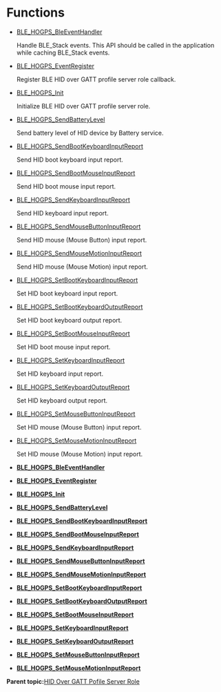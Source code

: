 # Functions

-   [BLE\_HOGPS\_BleEventHandler](GUID-280A474A-406B-4CAC-9E30-2F92149D26B2.md)

    Handle BLE\_Stack events. This API should be called in the application while caching BLE\_Stack events.

-   [BLE\_HOGPS\_EventRegister](GUID-D7171CF9-FE57-42A4-9B9B-DFC0E115E0A2.md)

    Register BLE HID over GATT profile server role callback.

-   [BLE\_HOGPS\_Init](GUID-EB6C643C-FB44-412C-9742-09C9D86C5663.md)

    Initialize BLE HID over GATT profile server role.

-   [BLE\_HOGPS\_SendBatteryLevel](GUID-CAD5BDB8-258D-4C64-ADCA-E9FE274CD75D.md)

    Send battery level of HID device by Battery service.

-   [BLE\_HOGPS\_SendBootKeyboardInputReport](GUID-C830ACF8-9D71-4464-9F54-7C54FF81A8AA.md)

    Send HID boot keyboard input report.

-   [BLE\_HOGPS\_SendBootMouseInputReport](GUID-8CE348C8-F80C-4539-9248-B31209B6B822.md)

    Send HID boot mouse input report.

-   [BLE\_HOGPS\_SendKeyboardInputReport](GUID-FB6853A4-4CF2-4C56-9BF8-F617610066E1.md)

    Send HID keyboard input report.

-   [BLE\_HOGPS\_SendMouseButtonInputReport](GUID-BC983682-FD07-4264-B1B3-3E0FD9764702.md)

    Send HID mouse \(Mouse Button\) input report.

-   [BLE\_HOGPS\_SendMouseMotionInputReport](GUID-582E1896-6B98-476C-A4B3-68B8C449643D.md)

    Send HID mouse \(Mouse Motion\) input report.

-   [BLE\_HOGPS\_SetBootKeyboardInputReport](GUID-1AF16EBB-341A-419F-96DB-BC075A5E9F67.md)

    Set HID boot keyboard input report.

-   [BLE\_HOGPS\_SetBootKeyboardOutputReport](GUID-BDD03582-926A-4C99-9E2F-30A03B9A7BC3.md)

    Set HID boot keyboard output report.

-   [BLE\_HOGPS\_SetBootMouseInputReport](GUID-7A371764-6EB0-4042-8A19-646F3A5F59F4.md)

    Set HID boot mouse input report.

-   [BLE\_HOGPS\_SetKeyboardInputReport](GUID-7C8E1126-E46A-4CA3-B891-E36D1F95EF7F.md)

    Set HID keyboard input report.

-   [BLE\_HOGPS\_SetKeyboardOutputReport](GUID-8FF47EF0-4472-48D7-B999-D699796FBC56.md)

    Set HID keyboard output report.

-   [BLE\_HOGPS\_SetMouseButtonInputReport](GUID-3E520A9F-73F6-4974-800C-CE1C651F7D5D.md)

    Set HID mouse \(Mouse Button\) input report.

-   [BLE\_HOGPS\_SetMouseMotionInputReport](GUID-90396442-AC79-4369-845B-66DB2881FB0A.md)

    Set HID mouse \(Mouse Motion\) input report.


-   **[BLE\_HOGPS\_BleEventHandler](GUID-280A474A-406B-4CAC-9E30-2F92149D26B2.md)**  

-   **[BLE\_HOGPS\_EventRegister](GUID-D7171CF9-FE57-42A4-9B9B-DFC0E115E0A2.md)**  

-   **[BLE\_HOGPS\_Init](GUID-EB6C643C-FB44-412C-9742-09C9D86C5663.md)**  

-   **[BLE\_HOGPS\_SendBatteryLevel](GUID-CAD5BDB8-258D-4C64-ADCA-E9FE274CD75D.md)**  

-   **[BLE\_HOGPS\_SendBootKeyboardInputReport](GUID-C830ACF8-9D71-4464-9F54-7C54FF81A8AA.md)**  

-   **[BLE\_HOGPS\_SendBootMouseInputReport](GUID-8CE348C8-F80C-4539-9248-B31209B6B822.md)**  

-   **[BLE\_HOGPS\_SendKeyboardInputReport](GUID-FB6853A4-4CF2-4C56-9BF8-F617610066E1.md)**  

-   **[BLE\_HOGPS\_SendMouseButtonInputReport](GUID-BC983682-FD07-4264-B1B3-3E0FD9764702.md)**  

-   **[BLE\_HOGPS\_SendMouseMotionInputReport](GUID-582E1896-6B98-476C-A4B3-68B8C449643D.md)**  

-   **[BLE\_HOGPS\_SetBootKeyboardInputReport](GUID-1AF16EBB-341A-419F-96DB-BC075A5E9F67.md)**  

-   **[BLE\_HOGPS\_SetBootKeyboardOutputReport](GUID-BDD03582-926A-4C99-9E2F-30A03B9A7BC3.md)**  

-   **[BLE\_HOGPS\_SetBootMouseInputReport](GUID-7A371764-6EB0-4042-8A19-646F3A5F59F4.md)**  

-   **[BLE\_HOGPS\_SetKeyboardInputReport](GUID-7C8E1126-E46A-4CA3-B891-E36D1F95EF7F.md)**  

-   **[BLE\_HOGPS\_SetKeyboardOutputReport](GUID-8FF47EF0-4472-48D7-B999-D699796FBC56.md)**  

-   **[BLE\_HOGPS\_SetMouseButtonInputReport](GUID-3E520A9F-73F6-4974-800C-CE1C651F7D5D.md)**  

-   **[BLE\_HOGPS\_SetMouseMotionInputReport](GUID-90396442-AC79-4369-845B-66DB2881FB0A.md)**  


**Parent topic:**[HID Over GATT Pofile Server Role](GUID-BF863523-4068-4E2B-8E14-B3FD983180C9.md)

